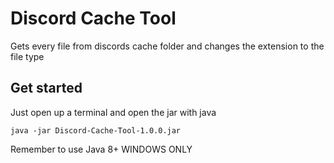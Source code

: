 # Discord Cache Tool
Gets every file from discords cache folder and changes the extension to the file type 

## Get started
Just open up a terminal and open the jar with java

```
java -jar Discord-Cache-Tool-1.0.0.jar
```
Remember to use Java 8+
WINDOWS ONLY
